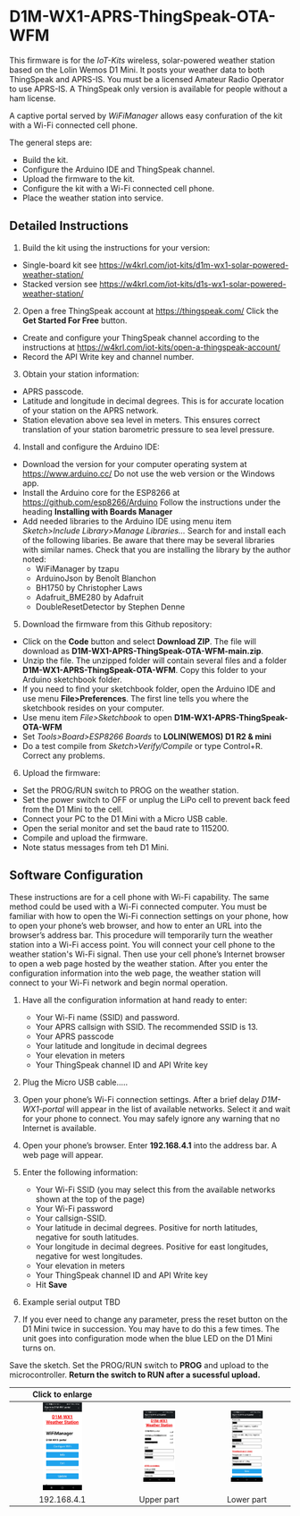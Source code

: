 # D1M-WX1-APRS-ThingSpeak-OTA-WFM

This firmware is for the *IoT-Kits* wireless, solar-powered weather station based on the Lolin Wemos D1 Mini. It posts your weather data to both ThingSpeak and APRS-IS. You must be a licensed Amateur Radio Operator to use APRS-IS. A ThingSpeak only version is available for people without a ham license.

A captive portal served by *WiFiManager* allows easy confuration of the kit with a Wi-Fi connected cell phone. 

The general steps are:
- Build the kit.
- Configure the Arduino IDE and ThingSpeak channel.
- Upload the firmware to the kit.
- Configure the kit with a Wi-Fi connected cell phone.
- Place the weather station into service.

## Detailed Instructions
1. Build the kit using the instructions for your version:
 - Single-board kit see https://w4krl.com/iot-kits/d1m-wx1-solar-powered-weather-station/
 - Stacked version see https://w4krl.com/iot-kits/d1s-wx1-solar-powered-weather-station/
2. Open a free ThingSpeak account at https://thingspeak.com/ Click the **Get Started For Free** button.
- Create and configure your ThingSpeak channel according to the instructions at https://w4krl.com/iot-kits/open-a-thingspeak-account/
- Record the API Write key and channel number.
3. Obtain your station information:
- APRS passcode.
- Latitude and longitude in decimal degrees. This is for accurate location of your station on the APRS network.
- Station elevation above sea level in meters. This ensures correct translation of your station barometric pressure to sea level pressure.
4. Install and configure the Arduino IDE:
- Download the version for your computer operating system at https://www.arduino.cc/ Do not use the web version or the Windows app.
- Install the Arduino core for the ESP8266 at https://github.com/esp8266/Arduino Follow the instructions under the heading **Installing with Boards Manager**
- Add needed libraries to the Arduino IDE using menu item *Sketch>Include Library>Manage Libraries...* Search for and install each of the following libaries. Be aware that there may be several libraries with similar names. Check that you are installing the library by the author noted:
  - WiFiManager by tzapu
  - ArduinoJson by Benoît Blanchon
  - BH1750 by Christopher Laws
  - Adafruit_BME280 by Adafruit
  - DoubleResetDetector by Stephen Denne
5. Download the firmware from this Github repository:
- Click on the **Code** button and select **Download ZIP**. The file will download as **D1M-WX1-APRS-ThingSpeak-OTA-WFM-main.zip**. 
- Unzip the file. The unzipped folder will contain several files and a folder **D1M-WX1-APRS-ThingSpeak-OTA-WFM**. Copy this folder to your Arduino sketchbook folder.
- If you need to find your sketchbook folder, open the Arduino IDE and use menu **File>Preferences**. The first line tells you where the sketchbook resides on your computer.
- Use menu item *File>Sketchbook* to open **D1M-WX1-APRS-ThingSpeak-OTA-WFM**
- Set *Tools>Board>ESP8266 Boards* to **LOLIN(WEMOS) D1 R2 & mini**
- Do a test compile from *Sketch>Verify/Compile* or type Control+R. Correct any problems.
6. Upload the firmware:
  - Set the PROG/RUN switch to PROG on the weather station. 
  - Set the power switch to OFF or unplug the LiPo cell to prevent back feed from the D1 Mini to the cell. 
  - Connect your PC to the D1 Mini with a Micro USB cable.
  - Open the serial monitor and set the baud rate to 115200.
  - Compile and upload the firmware.
  - Note status messages from teh D1 Mini.

## Software Configuration
These instructions are for a cell phone with Wi-Fi capability. The same method could be used with a Wi-Fi connected computer. 
You must be familiar with how to open the Wi-Fi connection settings on your phone, how to open your phone’s web browser, and how to enter an URL into the browser’s address bar.
This procedure will temporarily turn the weather station into a Wi-Fi access point. You will connect your cell phone to the weather station's Wi-Fi signal. Then use your cell phone’s Internet browser to open a web page hosted by the weather station. After you enter the configuration information into the web page, the weather station will connect to your Wi-Fi network and begin normal operation.  

1.	Have all the configuration information at hand ready to enter:  
    *	Your Wi-Fi name (SSID) and password.
    *	Your APRS callsign with SSID. The recommended SSID is 13.
    *	Your APRS passcode
    *	Your latitude and longitude in decimal degrees
    *	Your elevation in meters
    *	Your ThingSpeak channel ID and API Write key
2.	Plug the Micro USB cable.....
3.	Open your phone’s Wi-Fi connection settings. After a brief delay *D1M-WX1-portal* will appear in the list of available networks. Select it and wait for your phone to connect. You may safely ignore any warning that no Internet is available.
4.	Open your phone’s browser. Enter **192.168.4.1** into the address bar. A web page will appear.
5.	Enter the following information:  
    * Your Wi-Fi SSID (you may select this from the available networks shown at the top of the page)
    *	Your Wi-Fi password
    *	Your callsign-SSID. 
    * Your latitude in decimal degrees. Positive for north latitudes, negative for south latitudes.
    *	Your longitude in decimal degrees. Positive for east longitudes, negative for west longitudes.
    *	Your elevation in meters
    *	Your ThingSpeak channel ID and API Write key
    *	Hit **Save**

6. Example serial output TBD
7.	If you ever need to change any parameter, press the reset button on the D1 Mini twice in succession. You may have to do this a few times. The unit goes into configuration mode when the blue LED on the D1 Mini turns on.

Save the sketch. Set the PROG/RUN switch to **PROG** and upload to the microcontroller. **Return the switch to RUN after a sucessful upload.**

| Click to enlarge  |  |  |
|:----:|:----:|:----:|
|<img src="/images/CaptivePortalLogin.jpg" width="40%"/> | <img src="/images/CaptivePortalTopjpg.jpg" width="40%"/> | <img src="/images/CaptivePortalLower.jpg" width="40%"/>|  
| 192.168.4.1 | Upper part | Lower part |
